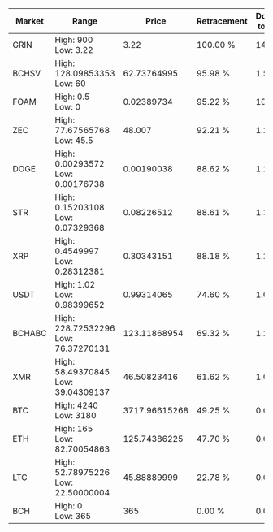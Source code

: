 | Market | Range | Price| Retracement | Doubles to 50% |
| --- | --- | --- | --- | --- |
| GRIN | High: 900<br />Low: 3.22 | 3.22 | 100.00 % | 140.25 |
| BCHSV | High: 128.09853353<br />Low: 60 | 62.73764995 | 95.98 % | 1.50 |
| FOAM | High: 0.5<br />Low: 0 | 0.02389734 | 95.22 % | 10.46 |
| ZEC | High: 77.67565768<br />Low: 45.5 | 48.007 | 92.21 % | 1.28 |
| DOGE | High: 0.00293572<br />Low: 0.00176738 | 0.00190038 | 88.62 % | 1.24 |
| STR | High: 0.15203108<br />Low: 0.07329368 | 0.08226512 | 88.61 % | 1.37 |
| XRP | High: 0.4549997<br />Low: 0.28312381 | 0.30343151 | 88.18 % | 1.22 |
| USDT | High: 1.02<br />Low: 0.98399652 | 0.99314065 | 74.60 % | 1.01 |
| BCHABC | High: 228.72532296<br />Low: 76.37270131 | 123.11868954 | 69.32 % | 1.24 |
| XMR | High: 58.49370845<br />Low: 39.04309137 | 46.50823416 | 61.62 % | 1.05 |
| BTC | High: 4240<br />Low: 3180 | 3717.96615268 | 49.25 % | 0.00 |
| ETH | High: 165<br />Low: 82.70054863 | 125.74386225 | 47.70 % | 0.00 |
| LTC | High: 52.78975226<br />Low: 22.50000004 | 45.88889999 | 22.78 % | 0.00 |
| BCH | High: 0<br />Low: 365 | 365 | 0.00 % | 0.00 |
